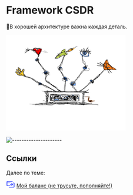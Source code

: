# Framework CSDR

💎В хорошей архитектуре важна каждая деталь.

![](./Дизайн/Logo.png)

![---------------------](https://github.com/veter-love/framework-life-balance-v1/raw/master/Компоненты%20интерфейса/3.Распределение/Элементы/Элементы%20картинок/illustrators/hr.png)

<h2>Ссылки</h2>

Далее по теме: 

![](/Дизайн/Пополнить%20баланс.png) <a href="https://money.yandex.ru/to/410013830829482/500000">Мой баланс (не трусьте, пополняйте!)</a>

